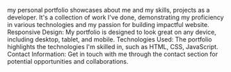 my personal portfolio showcases about me and my skills, projects as a developer. It's a collection of work I've done, demonstrating my proficiency in various technologies and my passion for building impactful website.
Responsive Design: My portfolio is designed to look great on any device, including desktop, tablet, and mobile.
Technologies Used: The portfolio highlights the technologies I'm skilled in, such as HTML, CSS, JavaScript.
Contact Information: Get in touch with me through the contact section for potential opportunities and collaborations.
